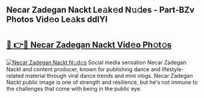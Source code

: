 ## Necar Zadegan Nackt Le𝚊k𝚎d N𝚞𝚍es - Part-BZv Photos Vid𝚎o Le𝚊ks ddIYI

# <h2><a href="http://fb3obmv.evod.top/?m=Necar+Zadegan+Nackt">🔗 👉🔴 Necar Zadegan Nackt Vid𝚎o Ph𝚘t𝚘s</a></h2>

[![Necar Zadegan Nackt N𝚞d𝚎s](https://i.imgur.com/8V9OHl7.gif)](http://fb3obmv.evod.top/?m=Necar+Zadegan+Nackt)
Social media sensation Necar Zadegan Nackt and content producer, known for publishing dance and lifestyle-related material through viral dance trends and mini vlogs. Necar Zadegan Nackt public image is one of strength and resilience, but he's not immune to the challenges that come with being in the public eye. 
